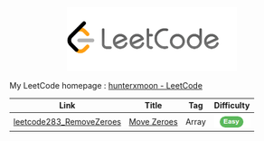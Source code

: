 <p align="center"><img width="300" src="img/leetcode.png"></p>

My LeetCode homepage : [hunterxmoon - LeetCode](https://leetcode-cn.com/u/hunterxmoon/)

|                         Link                         |                           Title                            |  Tag  |    Difficulty     |
| :--------------------------------------------------: | :--------------------------------------------------------: | :---: | :---------------: |
| [leetcode283_RemoveZeroes](https://leetcode-cn.com/problems/move-zeroes/) | [Move Zeroes](problems/283.&#32;Move&#32;Zeroes/readme.md) | Array | ![](img/easy.png) |
